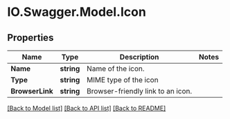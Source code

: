 # IO.Swagger.Model.Icon
## Properties

Name | Type | Description | Notes
------------ | ------------- | ------------- | -------------
**Name** | **string** | Name of the icon. | 
**Type** | **string** | MIME type of the icon | 
**BrowserLink** | **string** | Browser-friendly link to an icon. | 

[[Back to Model list]](../README.md#documentation-for-models) [[Back to API list]](../README.md#documentation-for-api-endpoints) [[Back to README]](../README.md)

